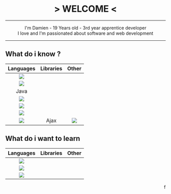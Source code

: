 <div align="center">
    <h1> > WELCOME < </h1>
<div>
<hr />
I'm Damien - 19 Years old - 3rd year apprentice developer
<br />
I love and I'm passionated about software and web development
<hr />
</div>
<div align="left">
<h2>What do i know ?</h2>

| Languages  | Libraries | Other |
|:-----------------------------------------------------------------------------------------------------------------:|:---------:|:----------------------------------------------------------------------------------------------------:|
| <img src="https://img.shields.io/badge/C%2B%2B-00599C?style=for-the-badge&logo=c%2B%2B&logoColor=white" />        |           |                                                                                                      |
| <img src="https://img.shields.io/badge/C%23-239120?style=for-the-badge&logo=c-sharp&logoColor=white" />           |           |                                                                                                      |
| <img src="" />Java                                                                                                |           |                                                                                                      |
| <img src="https://img.shields.io/badge/HTML5-E34F26?style=for-the-badge&logo=html5&logoColor=white" />            |           |                                                                                                      |
| <img src="https://img.shields.io/badge/CSS3-1572B6?style=for-the-badge&logo=css3&logoColor=white" />              |           |                                                                                                      |
| <img src="https://img.shields.io/badge/PHP-777BB4?style=for-the-badge&logo=php&logoColor=white" />                |           |                                                                                                      |
| <img src="https://img.shields.io/badge/JavaScript-323330?style=for-the-badge&logo=javascript&logoColor=F7DF1E" /> | Ajax      | <img src="https://img.shields.io/badge/json-5E5C5C?style=for-the-badge&logo=json&logoColor=white" /> |
    
<h2>What do i want to learn</h2>
    
| Languages                                                                                               | Libraries | Other   |
|:-------------------------------------------------------------------------------------------------------:|:---------:|:-------:|
| <img src="https://img.shields.io/badge/Dart-0175C2?style=for-the-badge&logo=dart&logoColor=white" />    |           |         |
| <img src="https://img.shields.io/badge/Python-FFD43B?style=for-the-badge&logo=python&logoColor=blue" /> |           |         |
| <img src="https://img.shields.io/badge/Rust-black?style=for-the-badge&logo=rust&logoColor=#E57324" />   |           |         |
</div>
<div align="right">
    f
</div>
